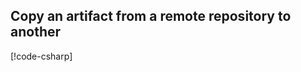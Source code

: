 
## Copy an artifact from a remote repository to another

[!code-csharp[](../../tests/OrasProject.Oras.Tests/examples/CopyArtifact.cs#Usage)]